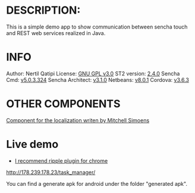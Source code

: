 DESCRIPTION:
=========================================
This is a simple demo app to show communication between sencha touch and REST web services realized in Java.

INFO
=========================================

Author: Nertil Qatipi
License: [GNU GPL v3.0](http://www.gnu.org/copyleft/gpl.html)
ST2 version: [2.4.0](http://www.sencha.com/products/touch/)
Sencha Cmd: [v5.0.3.324](http://www.sencha.com/products/sencha-cmd/) 
Sencha Architect: [v3.1.0](http://www.sencha.com/products/architect/) 
Netbeans: [v8.0.1](https://netbeans.org/) 
Cordova: [v3.6.3](http://cordova.apache.org/) 

OTHER COMPONENTS
=========================================
[Component for the localization writen by Mitchell Simoens](https://github.com/mitchellsimoens/Ux.locale.Manager)

Live demo
=========================================
* [I recommend ripple plugin for chrome](https://chrome.google.com/webstore/detail/ripple-emulator-beta/geelfhphabnejjhdalkjhgipohgpdnoc) 

http://178.239.178.23/task_manager/

You can find a generate apk for android under the folder "generated apk".
